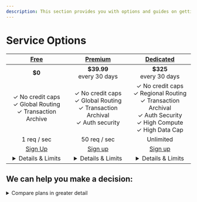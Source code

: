 ```yaml
---
description: This section provides you with options and guides on getting everything quickly set up and secured to access the Solana blockchain.
---
```


# Service Options

|[Free](reserve-shadow-rpc-account.md) |[Premium](reserve-shadow-rpc-account.md) |[Dedicated](reserve-shadow-rpc-account.md)|
|:---:|:---:|:---:|
|**$0**|**$39.99**<br>every 30 days</br>|**$325**<br>every 30 days</br>|
|&check; No credit caps<br>&check; Global Routing</br>&check; Transaction Archive |&check; No credit caps<br>&check; Global Routing</br>&check; Transaction Archival<br>&check; Auth security|&check; No credit caps<br>&check; Regional Routing</br>&check; Transaction Archival</br>&check; Auth Security</br>&check; High Compute<br>&check; High Data Cap   |
|1 req / sec  |50 req / sec|Unlimited   |
|[Sign Up]()    |[Sign up]()    |[Sign up]()    |
|<details><summary>Details & Limits</summary>gPA = not avail.<br>gMA = 6 RPM</br>Txn History = 1 RPS<br>sendTxn = 1 RPS</br></details>   |<details><summary>Details & Limits</summary>gPA = 5 RPS<br>gMA = 25 RPS</br>Txn History = 10 RPS<br>sendTxn = 5 RPS</br></details>   </details>   |<details><summary>Details & Limits</summary>gPA = 10 RPS<br>gMA = 100 RPS</br>Txn History = 40 RPS<br>sendTxn = 50 RPS</br></details> 

## We can help you make a decision:
<details><summary>Compare plans in greater detail</summary>

### RPCs Are Not One Size Fits All

Some devs just need a way into Solana to test some stuff out. Some devs higher RPC throughput for their dApp. And some devs need to have RPC instances in every region of the world in order to globally load balance their dApp because they have millions of transactions. We got all these situations covered.

### We offer Three Tiers of RPC

{% hint style="info" %}
Note, creating multiple RPC accounts increases your project's rate limits.

Prices below are for 30 day cycles (roughlky monthly)
{% endhint %}

#### Tier 0 - "I'm just a little curious how this works"

* Use: Low performance requirements, ideal for just exploring how Solana works and testing some new calls out
* **Cost = Free**
* 1x Request per second
  * This is monitored based on a combination of the following:
    * Your IP Address
    * UUID that Shadow generates
    * JWT token that is recycled every 24 hours
    * _**Try to spoof this and get the perma banhammer, scrubs**_
* 6x Requests/minute for getMultipleAccounts RPC call

{% hint style="danger" %}
**NOTE: IF YOU WANT TO RESERVE THE FREE TIER, YOU WILL STILL NEED A TINY AMOUNT OF USDC IN YOUR WALLET (even 0.0001) JUST TO HAVE THE ASSOCIATED TOKEN ACCOUNT CREATED.**
{% endhint %}

#### Tier 1 - "Ok, we're going to build a dApp and take it seriously this time"

* Use: A production app that is expected to have moderate, but consistent utilization. NOTE: the following figures are per node (yes, you can rent more than 1)
* **Cost = 325 USDC/mo - Paid directly to Shadow Operators**
* Unlimited transactions unless specified below
* (5 request/second for getProgramAccounts) x # of RPC instances reserved
* 100 Mbps bandwidth limit x # of RPC instances reserved

#### Tier 2 - "This thing got big, and now we have a lot of traffic from all over the world"

* Use: Quite simply, you have a large, steady flow of transactions because your dApp is something people like. NOTE: the following figures are per node (yes, you can rent more than 1)
* **Cost = 795 USDC/mo - Paid directly to Shadow Operators**
* Unlimited transactions unless specified below
* (10 requests/second getProgramAccounts) x # of RPC instances reserved
* 250 Mbps bandwidth limit

### burst - \ ˈbərst \\

_verb (used without object), burst or, often, burst·ed, burst·ing._

1. To go over your allotted requests/second for a given RPC call and still not have the RPC server fuss at you or reject your call
2. Burst refills once your requests/second falls below the standard limit

_Example used in a sentence_

* Our Tier 2 dApp bursted getMultipleAccounts calls to 200 requests/second for the first second it was live. The RPC server handled it fine. In the next second, it fell to 80 requests/second, which refilled our burst by 20 calls. If it stays at 80 requests/second, that will refill our burst by 20 requests/second up till the burst limit of 100 requests.

**What's up with rate limits on different call types? Why limit it at all?**

It comes down to how batching works, really. We don't limit batching starting in Tier 1, so 100 requests per second could easily scale up on our poor operators. Plus there are kinds of requests that can be super toxic in addition to block crawlers causing resource exhaustion.

Now, you no doubt have more questions about how this really works and how you can use an RPC (or multiple RPCs!) as an entrypoint into Solana from your dApp. That's why you need to spend some time reading the next page.
</details>